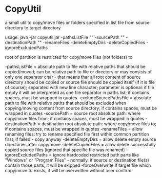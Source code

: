 # CopyUtil
a small util to copy/move files or folders specified in list file from source directory to target directory

usage:
java -jar copyutil.jar -pathsListFile "" -sourcePath "" -destinationPath "" -renameFiles -deleteEmptyDirs -deleteCopiedFiles -ignoreExcludedPaths

root of partition is restricted for copy/move files (not folders) to

-pathsListFile = absolute path to file with relative paths that should be copied/moved; can be relative path to file or directory or may consists of only one separator char - that means thar all root content of source directory should be copied or source file should be copied itself (if it is file of course); separated with new line character; parameter is optional: if file empty it will be interpreted as one file separator in paths list; if contains spaces, must be wrapped in quotes
-excludeSourcePathsFile = absolute path to file with relative paths that should be excluded when copying/moving content from source directory; if contains spaces, must be wrapped in quotes
-sourcePath = source root absolute path: where copy/move files from; if contains spaces, must be wrapped in quotes
-destinationPath = destination root absolute path: where copy/move files to; if contains spaces, must be wrapped in quotes
-renameFiles = allow renaming files: try to rename specified file first within common partition first; if failed - copy anyway
-deleteEmptyDirs = allow delete empty source directories after copy/move
-deleteCopiedFiles = allow delete successfully copied source files (ignored that specific file was renamed)
-ignoreExcludedPaths = ignore hardcoded restricted path parts like "Windows" or "Program Files" - normally, if source or destination file(s) contain those parts, it will be skipped
-forceOverwrite if target file which copy/move to exists, it will be overwritten without user confirm